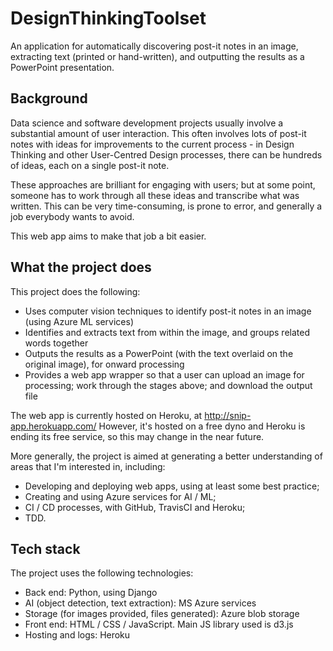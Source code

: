 # DesignThinkingToolset
An application for automatically discovering post-it notes in an image, extracting text (printed or hand-written), and outputting the results as a PowerPoint presentation.

## Background
Data science and software development projects usually involve a substantial amount of user interaction. This often involves lots of post-it notes with ideas for improvements
to the current process - in Design Thinking and other User-Centred Design processes, there can be hundreds of ideas, each on a single post-it note.

These approaches are brilliant for engaging with users; but at some point, someone has to work through all these ideas and transcribe what was written. This can be very
time-consuming, is prone to error, and generally a job everybody wants to avoid.

This web app aims to make that job a bit easier.

## What the project does
This project does the following:
- Uses computer vision techniques to identify post-it notes in an image (using Azure ML services)
- Identifies and extracts text from within the image, and groups related words together
- Outputs the results as a PowerPoint (with the text overlaid on the original image), for onward processing
- Provides a web app wrapper so that a user can upload an image for processing; work through the stages above; and download the output file

The web app is currently hosted on Heroku, at http://snip-app.herokuapp.com/  However, it's hosted on a free dyno and Heroku is ending its free service, so this may 
change in the near future.  

More generally, the project is aimed at generating a better understanding of areas that I'm interested in, including:
- Developing and deploying web apps, using at least some best practice;
- Creating and using Azure services for AI / ML;
- CI / CD processes, with GitHub, TravisCI and Heroku;
- TDD.

## Tech stack
The project uses the following technologies:
- Back end: Python, using Django
- AI (object detection, text extraction): MS Azure services
- Storage (for images provided, files generated): Azure blob storage
- Front end: HTML / CSS / JavaScript. Main JS library used is d3.js
- Hosting and logs: Heroku
